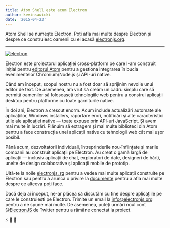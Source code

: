 ```yaml
---
title: Atom Shell este acum Electron
author: kevinsawicki
date: '2015-04-23'
---
```


Atom Shell se numeşte Electron. Poți afla mai multe despre Electron și despre ce construiesc oamenii cu el acasă [electronjs.org](https://electronjs.org).

---

[![electron](https://cloud.githubusercontent.com/assets/671378/7396651/b7fae482-ee57-11e4-97a2-053515654c75.png)](https://electronjs.org)

Electron este proiectorul aplicației cross-platform pe care l-am construit inițial pentru [editorul Atom](https://atom.io) pentru a gestiona integrarea în bucla evenimentelor Chromium/Node.js și API-uri native.

Când am început, scopul nostru nu a fost doar să sprijinim nevoile unui editor de text. De asemenea, am vrut să creăm un cadru simplu care să permită oamenilor să folosească tehnologiile web pentru a construi aplicații desktop pentru platforme cu toate garniturile native.

În doi ani, Electron a crescut enorm. Acum include actualizări automate ale aplicaţiilor, Windows installers, raportare erori, notificări şi alte caracteristici utile ale aplicaţiei native &mdash; toate expuse prin API-uri JavaScript. Şi avem mai multe în lucrări. Plănuim să extragem și mai multe biblioteci din Atom pentru a face construcția unei aplicații native cu tehnologii web cât mai ușor posibil.

Până acum, dezvoltatorii individuali, întreprinderile nou-înființate și marile companii au construit aplicații pe Electron. Au creat o gamă largă de aplicații &mdash; inclusiv aplicații de chat, exploratori de date, designeri de hărți, unelte de design colaborative și aplicații mobile de prototip.

Uită-te la noile [electronjs. rg](https://electronjs.org) pentru a vedea mai multe aplicații construite pe Electron sau pentru a arunca o privire la [documente](https://github.com/electron/electron/tree/master/docs#readme) pentru a afla mai multe despre ce altceva poți face.

Dacă deja ai început, ne-ar plăcea să discutăm cu tine despre aplicațiile pe care le construiești pe Electron. Trimite un email la [info@electronjs.org](mailto:info@electronjs.org?Subject=Electron) pentru a ne spune mai multe. De asemenea, puteți urmări noul cont [@ElectronJS](https://twitter.com/electronjs) de Twitter pentru a rămâne conectat la proiect.

:zap: :blue_heart: :electric_plug:

